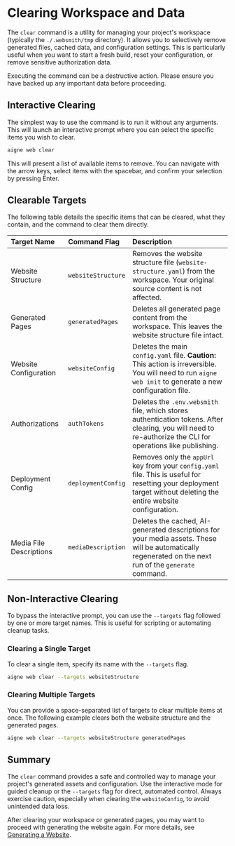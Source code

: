 # Clearing Workspace and Data

The `clear` command is a utility for managing your project's workspace (typically the `./.websmith/tmp` directory). It allows you to selectively remove generated files, cached data, and configuration settings. This is particularly useful when you want to start a fresh build, reset your configuration, or remove sensitive authorization data.

Executing the command can be a destructive action. Please ensure you have backed up any important data before proceeding.

## Interactive Clearing

The simplest way to use the command is to run it without any arguments. This will launch an interactive prompt where you can select the specific items you wish to clear.

```bash Command Line icon=lucide:terminal
aigne web clear
```

This will present a list of available items to remove. You can navigate with the arrow keys, select items with the spacebar, and confirm your selection by pressing Enter.

## Clearable Targets

The following table details the specific items that can be cleared, what they contain, and the command to clear them directly.

| Target Name | Command Flag | Description |
| :--- | :--- | :--- |
| Website Structure | `websiteStructure` | Removes the website structure file (`website-structure.yaml`) from the workspace. Your original source content is not affected. |
| Generated Pages | `generatedPages` | Deletes all generated page content from the workspace. This leaves the website structure file intact. |
| Website Configuration | `websiteConfig` | Deletes the main `config.yaml` file. **Caution:** This action is irreversible. You will need to run `aigne web init` to generate a new configuration file. |
| Authorizations | `authTokens` | Deletes the `.env.websmith` file, which stores authentication tokens. After clearing, you will need to re-authorize the CLI for operations like publishing. |
| Deployment Config | `deploymentConfig` | Removes only the `appUrl` key from your `config.yaml` file. This is useful for resetting your deployment target without deleting the entire website configuration. |
| Media File Descriptions | `mediaDescription` | Deletes the cached, AI-generated descriptions for your media assets. These will be automatically regenerated on the next run of the `generate` command. |

## Non-Interactive Clearing

To bypass the interactive prompt, you can use the `--targets` flag followed by one or more target names. This is useful for scripting or automating cleanup tasks.

### Clearing a Single Target
To clear a single item, specify its name with the `--targets` flag.

```bash Clear Website Structure icon=lucide:terminal
aigne web clear --targets websiteStructure
```

### Clearing Multiple Targets

You can provide a space-separated list of targets to clear multiple items at once. The following example clears both the website structure and the generated pages.

```bash Clear Multiple Targets icon=lucide:terminal
aigne web clear --targets websiteStructure generatedPages
```

## Summary

The `clear` command provides a safe and controlled way to manage your project's generated assets and configuration. Use the interactive mode for guided cleanup or the `--targets` flag for direct, automated control. Always exercise caution, especially when clearing the `websiteConfig`, to avoid unintended data loss.

After clearing your workspace or generated pages, you may want to proceed with generating the website again. For more details, see [Generating a Website](./core-tasks-generating-a-website.md).